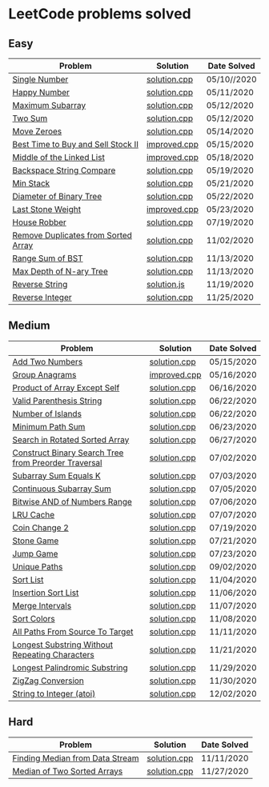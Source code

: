 # LeetCode problems solved

## Easy

| Problem                                                        | Solution                                | Date Solved |
| -------------------------------------------------------------- | --------------------------------------- | ----------- |
| [Single Number][singlenumber1]                                 | [solution.cpp][singlenumber3]           | 05/10//2020 |
| [Happy Number][happynumber1]                                   | [solution.cpp][happynumber3]            | 05/11/2020  |
| [Maximum Subarray][maxsubarray1]                               | [solution.cpp][maxsubarray3]            | 05/12/2020  |
| [Two Sum][twosum1]                                             | [solution.cpp][twosum2]                 | 05/12/2020  |
| [Move Zeroes][movezeroes1]                                     | [solution.cpp][movezeroes3]             | 05/14/2020  |
| [Best Time to Buy and Sell Stock II][buysellstocks1]           | [improved.cpp][buysellstocks3]          | 05/15/2020  |
| [Middle of the Linked List][middlell1]                         | [improved.cpp][middlell3]               | 05/18/2020  |
| [Backspace String Compare][stringcompare1]                     | [solution.cpp][stringcompare2]          | 05/19/2020  |
| [Min Stack][minstack1]                                         | [solution.cpp][minstack2]               | 05/21/2020  |
| [Diameter of Binary Tree][diameterbinarytree1]                 | [solution.cpp][diameterbinarytree2]     | 05/22/2020  |
| [Last Stone Weight][laststoneweight1]                          | [improved.cpp][laststoneweight3]        | 05/23/2020  |
| [House Robber][robber1]                                        | [solution.cpp][robber2]                 | 07/19/2020  |
| [Remove Duplicates from Sorted Array][duplicatefromsortedarr1] | [solution.cpp][duplicatefromsortedarr2] | 11/02/2020  |
| [Range Sum of BST][rangesumbst1]                               | [solution.cpp][rangesumbst2]            | 11/13/2020  |
| [Max Depth of N-ary Tree][maxdepthtree1]                       | [solution.cpp][maxdepthtree2]           | 11/13/2020  |
| [Reverse String][reverse_string1]                              | [solution.js][reverse_string2]          | 11/19/2020  |
| [Reverse Integer][reverse_int1]                                | [solution.cpp][reverse_int2]            | 11/25/2020  |

## Medium

| Problem                                                             | Solution                             | Date Solved |
| ------------------------------------------------------------------- | ------------------------------------ | ----------- |
| [Add Two Numbers][addtwonumbers1]                                   | [solution.cpp][addtwonumbers2]       | 05/15/2020  |
| [Group Anagrams][groupanagrams1]                                    | [improved.cpp][groupanagrams3]       | 05/16/2020  |
| [Product of Array Except Self][prodarray1]                          | [solution.cpp][prodarray2]           | 06/16/2020  |
| [Valid Parenthesis String][parenthesisstring1]                      | [solution.cpp][parenthesisstring2]   | 06/22/2020  |
| [Number of Islands][numberofislands1]                               | [solution.cpp][numberofislands2]     | 06/22/2020  |
| [Minimum Path Sum][minpathsum1]                                     | [solution.cpp][minpathsum2]          | 06/23/2020  |
| [Search in Rotated Sorted Array][rotatedarr1]                       | [solution.cpp][rotatedarr2]          | 06/27/2020  |
| [Construct Binary Search Tree from Preorder Traversal][bst1]        | [solution.cpp][bst2]                 | 07/02/2020  |
| [Subarray Sum Equals K][subarray1]                                  | [solution.cpp][subarray2]            | 07/03/2020  |
| [Continuous Subarray Sum][subarraysum1]                             | [solution.cpp][subarraysum2]         | 07/05/2020  |
| [Bitwise AND of Numbers Range][bitwiseand1]                         | [solution.cpp][bitwiseand2]          | 07/06/2020  |
| [LRU Cache][lrucache1]                                              | [solution.cpp][lrucache2]            | 07/07/2020  |
| [Coin Change 2][coinchange1]                                        | [solution.cpp][coinchange2]          | 07/19/2020  |
| [Stone Game][stonegame1]                                            | [solution.cpp][stonegame2]           | 07/21/2020  |
| [Jump Game][jumpgame1]                                              | [solution.cpp][jumpgame2]            | 07/23/2020  |
| [Unique Paths][uniquepaths1]                                        | [solution.cpp][uniquepaths2]         | 09/02/2020  |
| [Sort List][sortlist1]                                              | [solution.cpp][sortlist2]            | 11/04/2020  |
| [Insertion Sort List][insertionsortlist1]                           | [solution.cpp][insertionsortlist2]   | 11/06/2020  |
| [Merge Intervals][mergeintervals1]                                  | [solution.cpp][mergeintervals2]      | 11/07/2020  |
| [Sort Colors][sortcolors1]                                          | [solution.cpp][sortcolors2]          | 11/08/2020  |
| [All Paths From Source To Target][sourcetotarget1]                  | [solution.cpp][sourcetotarget2]      | 11/11/2020  |
| [Longest Substring Without Repeating Characters][substr_repeating1] | [solution.cpp][substr_repeating2]    | 11/21/2020  |
| [Longest Palindromic Substring][longest_palindromic1]               | [solution.cpp][longest_palindromic2] | 11/29/2020  |
| [ZigZag Conversion][zigzag_conversion1]                             | [solution.cpp][zigzag_conversion2]   | 11/30/2020  |
| [String to Integer (atoi)][string_to_integer1]                      | [solution.cpp][string_to_integer2]   | 12/02/2020  |

## Hard

| Problem                                           | Solution                           | Date Solved |
| ------------------------------------------------- | ---------------------------------- | ----------- |
| [Finding Median from Data Stream][streammedian1]  | [solution.cpp][streammedian2]      | 11/11/2020  |
| [Median of Two Sorted Arrays][median_two_arrays1] | [solution.cpp][median_two_arrays2] | 11/27/2020  |


[singlenumber1]: https://leetcode.com/problems/single-number/
[singlenumber2]: ./Easy/SingleNumber/solution.py
[singlenumber3]: ./Easy/SingleNumber/solution.cpp
[happynumber1]: https://leetcode.com/problems/happy-number/
[happynumber2]: ./Easy/HappyNumber/solution.py
[happynumber3]: ./Easy/HappyNumber/solution.cpp
[twosum1]: https://leetcode.com/problems/two-sum/
[twosum2]: ./Easy/TwoSum/solution.cpp
[maxsubarray1]: https://leetcode.com/problems/maximum-subarray/
[maxsubarray2]: ./Easy/MaxSubarray/solution.py
[maxsubarray3]: ./Easy/MaxSubarray/solution.cpp
[movezeroes1]: https://leetcode.com/problems/move-zeroes/
[movezeroes2]: ./Easy/MoveZeroes/solution.py
[movezeroes3]: ./Easy/MoveZeroes/solution.cpp
[addtwonumbers1]: https://leetcode.com/problems/add-two-numbers/
[addtwonumbers2]: ./Medium/AddTwoNumbers/solution.cpp
[buysellstocks1]: https://leetcode.com/problems/best-time-to-buy-and-sell-stock/
[buysellstocks2]: ./Easy/BuyAndSellStocks/solution.cpp
[buysellstocks3]: ./Easy/BuyAndSellStocks/improved.cpp
[groupanagrams1]: https://leetcode.com/problems/group-anagrams/
[groupanagrams2]: ./Medium/GroupAnagrams/solution.cpp
[groupanagrams3]: ./Medium/GroupAnagrams/improved.cpp
[middlell1]: https://leetcode.com/problems/middle-of-the-linked-list/
[middlell2]: ./Easy/MiddleOfLinkedList/solution.cpp
[middlell3]: ./Easy/MiddleOfLinkedList/improved.cpp
[stringcompare1]: https://leetcode.com/problems/backspace-string-compare/
[stringcompare2]: ./Easy/BackspaceStringCompare/solution.cpp
[minstack1]: https://leetcode.com/problems/min-stack/
[minstack2]: ./Easy/MinStack/solution.cpp
[diameterbinarytree1]: https://leetcode.com/problems/diameter-of-binary-tree/
[diameterbinarytree2]: ./Easy/DiameterOfBinaryTree/solution.cpp
[laststoneweight1]: https://leetcode.com/problems/last-stone-weight/
[laststoneweight2]: ./Easy/LastStoneWeight/solution.cpp
[laststoneweight3]: ./Easy/LastStoneWeight/improved.cpp
[prodarray1]: https://leetcode.com/problems/product-of-array-except-self/
[prodarray2]: ./Medium/ProductOfArrayExceptSelf/solution.cpp
[parenthesisstring1]: https://leetcode.com/problems/valid-parenthesis-string/
[parenthesisstring2]: ./Medium/ValidParenthesisString/solution.cpp
[numberofislands1]: https://leetcode.com/problems/number-of-islands/
[numberofislands2]: ./Medium/NumberOfIslands/solution.cpp
[minpathsum1]: https://leetcode.com/problems/minimum-path-sum/
[minpathsum2]: ./Medium/MinimumPathSum/solution.cpp
[rotatedarr1]: https://leetcode.com/problems/search-in-rotated-sorted-array/
[rotatedarr2]: ./Medium/SearchInRotatedSortedArray/solution.cpp
[bst1]: https://leetcode.com/problems/construct-binary-search-tree-from-preorder-traversal/
[bst2]: ./Medium/BinarySearchTree/solution.cpp
[subarray1]: https://leetcode.com/problems/subarray-sum-equals-k/
[subarray2]: ./Medium/SubarraySumEqualsK/solution.cpp
[subarraysum1]: https://leetcode.com/problems/continuous-subarray-sum/
[subarraysum2]: ./Medium/ContinousSubarraySum/solution.cpp
[bitwiseand1]: https://leetcode.com/problems/bitwise-and-of-numbers-range/
[bitwiseand2]: ./Medium/BitwiseAnd/solution.cpp
[lrucache1]: https://leetcode.com/problems/lru-cache/
[lrucache2]: ./Medium/LRUCache/solution.cpp
[robber1]: https://leetcode.com/problems/house-robber/
[robber2]: ./Easy/HouseRobber/solution.cpp
[coinchange1]: https://leetcode.com/problems/coin-change-2/
[coinchange2]: ./Medium/CoinChange2/solution.cpp
[stonegame1]: https://leetcode.com/problems/stone-game
[stonegame2]: ./Medium/StoneGame/solution.cpp
[jumpgame1]: https://leetcode.com/problems/jump-game/
[jumpgame2]: ./Medium/JumpGame/solution.cpp
[uniquepaths1]: https://leetcode.com/problems/unique-paths/
[uniquepaths2]: ./Medium/UniquePaths/solution.cpp
[duplicatefromsortedarr1]: https://leetcode.com/problems/remove-duplicates-from-sorted-array/
[duplicatefromsortedarr2]: ./Easy/DuplicateSortedArr/solution.cpp
[sortlist1]: https://leetcode.com/problems/sort-list/
[sortlist2]: ./Medium/SortList/solution.cpp
[insertionsortlist1]: https://leetcode.com/problems/insertion-sort-list/
[insertionsortlist2]: ./Medium/InsertionSortList/solution.cpp
[mergeintervals1]: https://leetcode.com/problems/merge-intervals/
[mergeintervals2]: ./Medium/MergeIntervals/solution.cpp
[sortcolors1]: https://leetcode.com/problems/sort-colors/
[sortcolors2]: ./Medium/SortColors/solution.cpp
[streammedian1]: https://leetcode.com/problems/find-median-from-data-stream/
[streammedian2]: ./Hard/StreamMedian/solution.cpp
[sourcetotarget1]: https://leetcode.com/problems/all-paths-from-source-to-target/submissions/
[sourcetotarget2]: ./Medium/SourceToTarget/solution.cpp
[rangesumbst1]: https://leetcode.com/problems/range-sum-of-bst/
[rangesumbst2]: ./Easy/RangeSumOfBST/solution.cpp
[maxdepthtree1]: https://leetcode.com/problems/maximum-depth-of-n-ary-tree/
[maxdepthtree2]: ./Easy/MaxDepthOfTree/solution.cpp
[reverse_string1]: https://leetcode.com/problems/reverse-string/
[reverse_string2]: ./Easy/ReverseString/solution.js
[substr_repeating1]: https://leetcode.com/problems/longest-substring-without-repeating-characters/
[substr_repeating2]: ./Medium/SubstrRepeat/solution.cpp
[reverse_int1]: https://leetcode.com/problems/reverse-integer/
[reverse_int2]:  ./Easy/ReverseInteger/solution.cpp
[median_two_arrays1]: https://leetcode.com/problems/median-of-two-sorted-arrays/
[median_two_arrays2]: ./Hard/MedianTwoArrays/solution.cpp
[longest_palindromic1]: https://leetcode.com/problems/longest-palindromic-substring/
[longest_palindromic2]: ./Medium/LongestPalindromic/solution.cpp
[zigzag_conversion1]: https://leetcode.com/problems/zigzag-conversion/
[zigzag_conversion2]: ./Medium/ZigzagConversion/solution.cpp
[string_to_integer1]: https://leetcode.com/problems/string-to-integer-atoi/
[string_to_integer2]: ./Medium/StringToInteger/solution.cpp